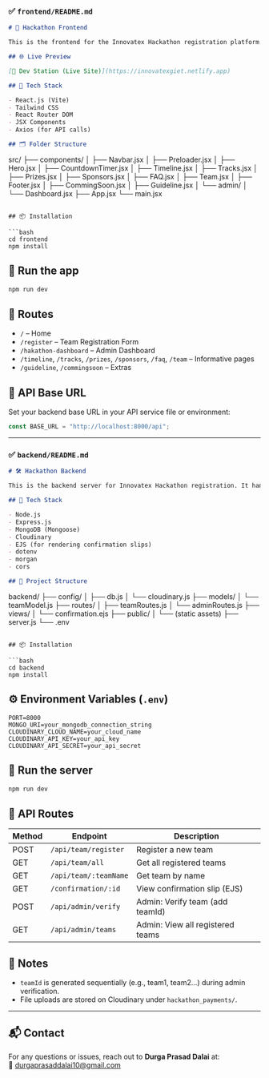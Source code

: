 ### ✅ `frontend/README.md`

```markdown
# 🚀 Hackathon Frontend

This is the frontend for the Innovatex Hackathon registration platform. It is built using **React.js** with **Vite**, **Tailwind CSS**, and **React Router DOM** for routing. The application provides a landing page, registration form, dashboard, and more.

## 🌐 Live Preview

[🔗 Dev Station (Live Site)](https://innovatexgiet.netlify.app)

## 🧰 Tech Stack

- React.js (Vite)
- Tailwind CSS
- React Router DOM
- JSX Components
- Axios (for API calls)

## 🗂️ Folder Structure

```
src/
├── components/
│   ├── Navbar.jsx
│   ├── Preloader.jsx
│   ├── Hero.jsx
│   ├── CountdownTimer.jsx
│   ├── Timeline.jsx
│   ├── Tracks.jsx
│   ├── Prizes.jsx
│   ├── Sponsors.jsx
│   ├── FAQ.jsx
│   ├── Team.jsx
│   ├── Footer.jsx
│   ├── CommingSoon.jsx
│   ├── Guideline.jsx
│   └── admin/
│       └── Dashboard.jsx
├── App.jsx
└── main.jsx
```

## 📦 Installation

```bash
cd frontend
npm install
```

## 🚀 Run the app

```bash
npm run dev
```

## 🧪 Routes

- `/` – Home
- `/register` – Team Registration Form
- `/hakathon-dashboard` – Admin Dashboard
- `/timeline`, `/tracks`, `/prizes`, `/sponsors`, `/faq`, `/team` – Informative pages
- `/guideline`, `/commingsoon` – Extras

## 📄 API Base URL

Set your backend base URL in your API service file or environment:

```js
const BASE_URL = "http://localhost:8000/api";
```

---

### ✅ `backend/README.md`

```markdown
# 🛠️ Hackathon Backend

This is the backend server for Innovatex Hackathon registration. It handles team registration, file uploads via Cloudinary, and admin verification with EJS confirmation slips.

## 🧰 Tech Stack

- Node.js
- Express.js
- MongoDB (Mongoose)
- Cloudinary
- EJS (for rendering confirmation slips)
- dotenv
- morgan
- cors

## 📁 Project Structure

```
backend/
├── config/
│   ├── db.js
│   └── cloudinary.js
├── models/
│   └── teamModel.js
├── routes/
│   ├── teamRoutes.js
│   └── adminRoutes.js
├── views/
│   └── confirmation.ejs
├── public/
│   └── (static assets)
├── server.js
└── .env
```

## 📦 Installation

```bash
cd backend
npm install
```

## ⚙️ Environment Variables (`.env`)

```env
PORT=8000
MONGO_URI=your_mongodb_connection_string
CLOUDINARY_CLOUD_NAME=your_cloud_name
CLOUDINARY_API_KEY=your_api_key
CLOUDINARY_API_SECRET=your_api_secret
```

## 🚀 Run the server

```bash
npm run dev
```

## 🔐 API Routes

| Method | Endpoint                | Description                       |
|--------|-------------------------|-----------------------------------|
| POST   | `/api/team/register`    | Register a new team               |
| GET    | `/api/team/all`         | Get all registered teams          |
| GET    | `/api/team/:teamName`   | Get team by name                  |
| GET    | `/confirmation/:id`     | View confirmation slip (EJS)      |
| POST   | `/api/admin/verify`     | Admin: Verify team (add teamId)   |
| GET    | `/api/admin/teams`      | Admin: View all registered teams  |

## 📄 Notes

- `teamId` is generated sequentially (e.g., team1, team2...) during admin verification.
- File uploads are stored on Cloudinary under `hackathon_payments/`.

---

## 📬 Contact

For any questions or issues, reach out to **Durga Prasad Dalai** at:  
📧 [durgaprasaddalai10@gmail.com](mailto:durgaprasaddalai10@gmail.com)

```
